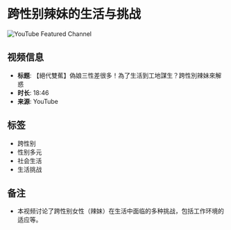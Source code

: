 # 跨性别辣妹的生活与挑战

![YouTube Featured Channel](https://i.ytimg.com/an/ZMU2DbhvkfK1AoVdpI9rIA/featured_channel.jpg?v=605ee19f)

## 视频信息
- **标题**: 【絕代雙蕉】偽娘三性差很多！為了生活到工地謀生？跨性別辣妹來解惑
- **时长**: 18:46
- **来源**: YouTube

## 标签
- 跨性别
- 性别多元
- 社会生活
- 生活挑战

## 备注
- 本视频讨论了跨性别女性（辣妹）在生活中面临的多种挑战，包括工作环境的适应等。